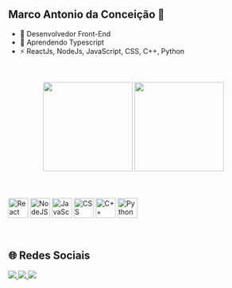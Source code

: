 ## Marco Antonio da Conceição 👋

- 🔭 Desenvolvedor Front-End  
- 🌱 Aprendendo Typescript  
- ⚡ ReactJs, NodeJs, JavaScript, CSS, C++, Python  

<br> 
<br> 

<div align="center">
  <img height="180em"  src="https://github-readme-stats.vercel.app/api?username=MarcoAntonioConceicao&show_icons=true&theme=dark" />
  <img height="180em"  src="https://github-readme-stats.vercel.app/api/top-langs/?username=MarcoAntonioConceicao&layout=compact&hide_progress=true&langs_count=6&theme=dark"/>
</div>

<br> 
<br>  

<div style="display: inline_block"><br>
  <img align="center" alt="React" height="40" width="40" src="https://cdn.jsdelivr.net/gh/devicons/devicon/icons/react/react-original.svg" />
  <img align="center" alt="NodeJS" height="40" width="40" src="https://cdn.jsdelivr.net/gh/devicons/devicon/icons/nodejs/nodejs-original.svg" />
  <img align="center" alt="JavaScript" height="40" width="40" src="https://cdn.jsdelivr.net/gh/devicons/devicon/icons/javascript/javascript-original.svg" />
  <img align="center" alt="CSS" height="40" width="40" src="https://cdn.jsdelivr.net/gh/devicons/devicon/icons/css3/css3-original.svg" />
  <img align="center" alt="C++" height="40" width="40" src="https://cdn.jsdelivr.net/gh/devicons/devicon/icons/cplusplus/cplusplus-original.svg" />
  <img align="center" alt="Python" height="40" width="40" src="https://cdn.jsdelivr.net/gh/devicons/devicon/icons/python/python-original.svg" />
</div> 

<br> 
<br>  

## 🌐 Redes Sociais

<div> 
  <a href="https://www.linkedin.com/in/MarcoAntonioConceicao/" target="_blank">
    <img src="https://img.shields.io/badge/LinkedIn-0077B5?style=for-the-badge&logo=linkedin&logoColor=white" target="_blank">
  </a>
  <a href="https://twitter.com/marcoz1k" target="_blank">
    <img src="https://img.shields.io/badge/Twitter-1DA1F2?style=for-the-badge&logo=twitter&logoColor=white" target="_blank">
  </a>
  <a href="mailto:conceicao.marco324@gmail.com" target="_blank">
    <img src="https://img.shields.io/badge/Gmail-D14836?style=for-the-badge&logo=gmail&logoColor=white" target="_blank">
  </a>
</div>


